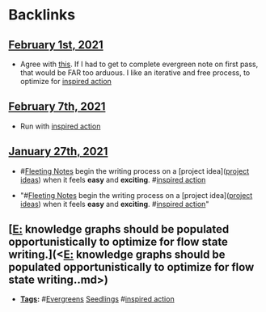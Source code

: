 
# Backlinks
## [February 1st, 2021](<February 1st, 2021.md>)
- Agree with [this](((0kuQY9q7f))). If I had to get to complete evergreen note on first pass, that would be FAR too arduous. I like an iterative and free process, to optimize for [inspired action](<inspired action.md>)

## [February 7th, 2021](<February 7th, 2021.md>)
- Run with [inspired action](<inspired action.md>)

## [January 27th, 2021](<January 27th, 2021.md>)
- #[Fleeting Notes](<Fleeting Notes.md>) begin the writing process on a [project idea]([project ideas](<project ideas.md>)) when it feels **easy** and **exciting**. #[inspired action](<inspired action.md>)

- "#[Fleeting Notes](<Fleeting Notes.md>) begin the writing process on a [project idea]([project ideas](<project ideas.md>)) when it feels **easy** and **exciting**. #[inspired action](<inspired action.md>)"

## [[E:](<[E:.md>) knowledge graphs should be populated opportunistically to optimize for flow state writing.](<[E:](<E:.md>) knowledge graphs should be populated opportunistically to optimize for flow state writing..md>)
- **[Tags](<Tags.md>):** #[Evergreens](<Evergreens.md>) [Seedlings](<Seedlings.md>) #[inspired action](<inspired action.md>)

